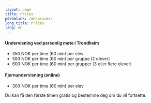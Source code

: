 ```yaml
---
layout: page
title: Prices
permalink: /en/prices/
long_title: Prices
lang: en
---
```

#### Undervisning ved personlig møte i Trondheim

* 350 NOK per time (60 min) per elev
* 500 NOK per time (60 min) per gruppe (2 elever)
* 600 NOK per time (60 min) per grupper (3 eller flere elever)

#### Fjernundervisning (online)

* 300 NOK per time (60 min) per elev

Du kan få den første timen gratis og bestemme deg om du vil fortsette.
